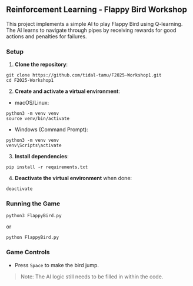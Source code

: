 ## Reinforcement Learning - Flappy Bird Workshop

This project implements a simple AI to play Flappy Bird using Q-learning. The AI learns to navigate through pipes by receiving rewards for good actions and penalties for failures.

### Setup

1. **Clone the repository**:

```
git clone https://github.com/tidal-tamu/F2025-Workshop1.git
cd F2025-Workshop1
```

2. **Create and activate a virtual environment**:

-   macOS/Linux:

```
python3 -m venv venv
source venv/bin/activate
```

-   Windows (Command Prompt):

```
python3 -m venv venv
venv\Scripts\activate
```

3. **Install dependencies**:

```
pip install -r requirements.txt
```

4. **Deactivate the virtual environment** when done:

```
deactivate
```

### Running the Game

```
python3 FlappyBird.py
```

or

```
python FlappyBird.py
```

### Game Controls

-   Press `Space` to make the bird jump.

> Note: The AI logic still needs to be filled in within the code.
